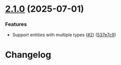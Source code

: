 # [2.1.0](https://github.com/herzog31/web-auto-extractor/compare/v2.0.0...v2.1.0) (2025-07-01)


### Features

* Support entities with multiple types ([#2](https://github.com/herzog31/web-auto-extractor/issues/2)) ([537e7c9](https://github.com/herzog31/web-auto-extractor/commit/537e7c9acdf4eb82988db9e3aea8e55244d837aa))

# Changelog
